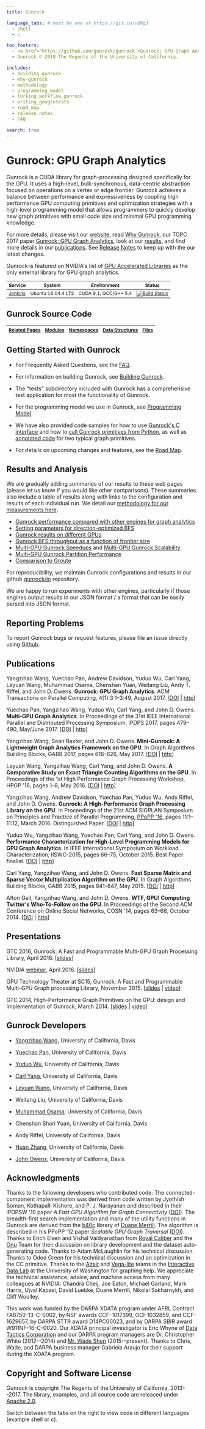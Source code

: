 ```yaml
---
title: Gunrock

language_tabs: # must be one of https://git.io/vQNgJ
  - shell
  - c

toc_footers:
  - <a href='https://github.com/gunrock/gunrock'>Gunrock; GPU Graph Analytics</a>
  - Gunrock © 2018 The Regents of the University of California.

includes:
  - building_gunrock
  - why-gunrock
  - methodology
  - programming_model
  - forking_workflow_gunrock
  - writing_googletests
  - road_map
  - release_notes
  - FAQ

search: true
---
```


# Gunrock: GPU Graph Analytics

Gunrock is a CUDA library for graph-processing designed specifically for the
GPU. It uses a high-level, bulk-synchronous, data-centric abstraction focused
on operations on a vertex or edge frontier. Gunrock achieves a balance between
performance and expressiveness by coupling high performance GPU computing
primitives and optimization strategies with a high-level programming model
that allows programmers to quickly develop new graph primitives with small
code size and minimal GPU programming knowledge.

For more details, please visit our
[website](http://gunrock.github.io/),
read [Why Gunrock](#why-gunrock),
our TOPC 2017 paper
[Gunrock: GPU Graph Analytics](http://escholarship.org/uc/item/9gj6r1dj),
look at our [results](#results),
and find more details in our [publications](#publications).
See [Release Notes](http://gunrock.github.io/gunrock/doc/latest/release_notes.html) to keep up with the our latest changes.

Gunrock is featured on NVIDIA's list of [GPU Accelerated Libraries](https://developer.nvidia.com/gpu-accelerated-libraries) as the only external library for GPU graph analytics.

<table style="font-size: 12px;"><thead>
<tr>
  <th><strong>Service</strong></th>
  <th><strong>System</strong></th>
  <th><strong>Environment</strong></th>
  <th><strong>Status</strong></th>
</tr>
</thead><tbody>
<tr>
  <td><a href="https://jenkins.io/">Jenkins</a></td>
  <td>Ubuntu 16.04.4 LTS</td>
  <td>CUDA 9.1, GCC/G++ 5.4</td>
  <td><a href="http://mario.ece.ucdavis.edu:8080/job/gunrock/job/dev/"><img src="http://mario.ece.ucdavis.edu:8080/buildStatus/icon?job=gunrock/dev" alt="Build Status"></a></td>
</tr>
</tbody></table>

## Gunrock Source Code

<table style="font-size: 12px;"><thead>
<tr>
  <th><a href="http://gunrock.github.io/gunrock/doc/latest/pages.html">Related Pages</a></th>
  <th><a href="http://gunrock.github.io/gunrock/doc/latest/modules.html">Modules</a></th>
  <th><a href="http://gunrock.github.io/gunrock/doc/latest/namespaces.html">Namespaces</a></th>
  <th><a href="http://gunrock.github.io/gunrock/doc/latest/annotated.html">Data Structures</a></th>
  <th><a href="http://gunrock.github.io/gunrock/doc/latest/files.html">Files</a></th>
</tr>
</thead><tbody>
</tbody></table>


## Getting Started with Gunrock

- For Frequently Asked Questions, see the
[FAQ](#faq).

- For information on building Gunrock, see
[Building Gunrock](#building-gunrock).

- The "tests" subdirectory included with Gunrock has a comprehensive test
application for most the functionality of Gunrock.

- For the programming model we use in Gunrock, see
[Programming Model](#programming-model).

- We have also provided code samples for how to use
[Gunrock's C interface](https://github.com/gunrock/gunrock/tree/master/shared_lib_tests)
and how to
[call Gunrock primitives from Python](https://github.com/gunrock/gunrock/tree/master/python),
as well as [annotated code](http://gunrock.github.io/gunrock/doc/annotated_primitives/annotated_primitives.html)
for two typical graph primitives.

- For details on upcoming changes and features, see the [Road Map](http://gunrock.github.io/gunrock/doc/latest/road_map.html).

## Results and Analysis

We are gradually adding summaries of our results to these web pages (please let us know if you would like other comparisons). These summaries also include a table of results along with links to the configuration and results of each individual run. We detail our [methodology for our measurements here](#methodology-for-graph-analytics-performance).

- [Gunrock performance compared with other engines for graph analytics](https://gunrock.github.io/docs/engines_topc.html)
- [Setting parameters for direction-optimized BFS](http://gunrock.github.io/gunrock/doc/latest/md_stats_do_ab_random.html)
- [Gunrock results on different GPUs](https://gunrock.github.io/docs/gunrock_gpus.html)
- [Gunrock BFS throughput as a function of frontier size](https://gunrock.github.io/docs/frontier.html)
- [Multi-GPU Gunrock Speedups](https://gunrock.github.io/docs/mgpu_speedup.html) and [Multi-GPU Gunrock Scalability](https://gunrock.github.io/docs/mgpu_scalability.html)
- [Multi-GPU Gunrock Partition Performance](https://gunrock.github.io/docs/mgpu_partition.html)
- [Comparison to Groute](http://gunrock.github.io/gunrock/doc/latest/md_stats_groute.html)

For reproducibility, we maintain Gunrock configurations and results in our github [gunrock/io](https://github.com/gunrock/io/tree/master/gunrock-output) repository.

We are happy to run experiments with other engines, particularly if those engines output results in our JSON format / a format that can be easily parsed into JSON format.

## Reporting Problems

To report Gunrock bugs or request features, please file an issue
directly using [Github](https://github.com/gunrock/gunrock/issues).

<!-- TODO: Algorithm Input Size Limitations -->


## Publications

Yangzihao Wang, Yuechao Pan, Andrew Davidson, Yuduo Wu, Carl Yang, Leyuan Wang, Muhammad Osama, Chenshan Yuan, Weitang Liu, Andy T. Riffel, and John D. Owens. **Gunrock: GPU Graph Analytics**. ACM Transactions on Parallel Computing, 4(1):3:1&ndash;3:49, August 2017. [[DOI](http://dx.doi.org/10.1145/3108140) | [http](http://escholarship.org/uc/item/9gj6r1dj)]

Yuechao Pan, Yangzihao Wang, Yuduo Wu, Carl Yang, and John D. Owens.
**Multi-GPU Graph Analytics**.  In Proceedings of the 31st IEEE International Parallel and Distributed Processing Symposium, IPDPS 2017, pages 479&ndash;490, May/June 2017.
[[DOI](http://dx.doi.org/10.1109/IPDPS.2017.117) |
[http](http://escholarship.org/uc/item/39r145g1)]

Yangzihao Wang, Sean Baxter, and John D. Owens. **Mini-Gunrock: A Lightweight Graph Analytics Framework on the GPU**. In Graph Algorithms Building Blocks, GABB 2017, pages 616&ndash;626, May 2017. [[DOI](http://dx.doi.org/10.1109/IPDPSW.2017.116) | [http](https://escholarship.org/uc/item/5wm061tr)]

Leyuan Wang, Yangzihao Wang, Carl Yang, and John D. Owens. **A Comparative Study on Exact Triangle Counting Algorithms on the GPU**. In Proceedings of the 1st High Performance Graph Processing Workshop, HPGP '16, pages 1&ndash;8, May 2016.
[[DOI](http://dx.doi.org/10.1145/2915516.2915521) |
[http](http://www.escholarship.org/uc/item/9hf0m6w3)]

Yangzihao Wang, Andrew Davidson, Yuechao Pan, Yuduo Wu, Andy Riffel, and John D. Owens.
**Gunrock: A High-Performance Graph Processing Library on the GPU**.
In Proceedings of the 21st ACM SIGPLAN Symposium on Principles and Practice of Parallel Programming, [PPoPP '16](http://conf.researchr.org/home/ppopp-2016), pages 11:1&ndash;11:12, March 2016. Distinguished Paper. [[DOI](http://dx.doi.org/10.1145/2851141.2851145) | [http](http://escholarship.org/uc/item/6xz7z9k0)]

Yuduo Wu, Yangzihao Wang, Yuechao Pan, Carl Yang, and John D. Owens.
**Performance Characterization for High-Level Programming Models for GPU Graph
Analytics**. In IEEE International Symposium on Workload Characterization,
IISWC-2015, pages 66&ndash;75, October 2015. Best Paper finalist. [[DOI](http://dx.doi.org/10.1109/IISWC.2015.13) | [http](http://escholarship.org/uc/item/2t69m5ht)]

Carl Yang, Yangzihao Wang, and John D. Owens.
**Fast Sparse Matrix and Sparse Vector Multiplication Algorithm on the GPU**.
In Graph Algorithms Building Blocks, GABB 2015, pages 841&ndash;847, May 2015.
[[DOI](http://dx.doi.org/10.1109/IPDPSW.2015.77) | [http](http://www.escholarship.org/uc/item/1rq9t3j3)]

Afton Geil, Yangzihao Wang, and John D. Owens.
**WTF, GPU! Computing Twitter's Who-To-Follow on the GPU**.
In Proceedings of the Second ACM Conference on Online Social Networks,
COSN '14, pages 63&ndash;68, October 2014.
[[DOI](http://dx.doi.org/10.1145/2660460.2660481) | [http](http://escholarship.org/uc/item/5xq3q8k0)]

## Presentations

GTC 2016, Gunrock: A Fast and Programmable Multi-GPU Graph Processing Library, April 2016. [[slides](http://on-demand.gputechconf.com/gtc/2016/presentation/s6374-yangzihao-wang-gunrock.pdf)]

NVIDIA [webinar](http://info.nvidianews.com/gunrock-webinar-reg-0416.html), April 2016. [[slides](http://tinyurl.com/owens-nv-webinar-160426)]

GPU Technology Theater at SC15, Gunrock: A Fast and Programmable Multi-GPU Graph processing Library, November 2015. [[slides](http://images.nvidia.com/events/sc15/pdfs/SC5139-gunrock-multi-gpu-processing-library.pdf) | [video](http://images.nvidia.com/events/sc15/SC5139-gunrock-multi-gpu-processing-library.html)]

GTC 2014, High-Performance Graph Primitives on the GPU: design and Implementation of Gunrock, March 2014. [[slides](http://on-demand.gputechconf.com/gtc/2014/presentations/S4609-hi-perf-graph-primitives-on-gpus.pdf) | [video](http://on-demand.gputechconf.com/gtc/2014/video/S4609-hi-perf-graph-primitives-on-gpus.mp4)]

Gunrock Developers
------------------

- [Yangzihao Wang](http://www.idav.ucdavis.edu/~yzhwang/),
  University of California, Davis

- [Yuechao Pan](https://sites.google.com/site/panyuechao/home), University of California, Davis

- [Yuduo Wu](http://www.yuduowu.com/),
  University of California, Davis

- [Carl Yang](http://web.ece.ucdavis.edu/~ctcyang/),
  University of California, Davis

- [Leyuan Wang](http://www.ece.ucdavis.edu/~laurawly/),
  University of California, Davis

- Weitang Liu, University of California, Davis

- [Muhammad Osama](http://www.ece.ucdavis.edu/~mosama/),
  University of California, Davis

- Chenshan Shari Yuan, University of California, Davis

- Andy Riffel, University of California, Davis

- [Huan Zhang](http://www.huan-zhang.com/),
  University of California, Davis

- [John Owens](http://www.ece.ucdavis.edu/~jowens/),
  University of California, Davis

## Acknowledgments

Thanks to the following developers who contributed code: The
connected-component implementation was derived from code written by
Jyothish Soman, Kothapalli Kishore, and P. J. Narayanan and described
in their IPDPSW '10 paper *A Fast GPU Algorithm for Graph
Connectivity* ([DOI](http://dx.doi.org/10.1109/IPDPSW.2010.5470817)).
The breadth-first search implementation and many of the utility
functions in Gunrock are derived from the
[b40c](http://code.google.com/p/back40computing/) library of
[Duane Merrill](https://sites.google.com/site/duanemerrill/). The
algorithm is described in his PPoPP '12 paper *Scalable GPU Graph
Traversal* ([DOI](http://dx.doi.org/10.1145/2370036.2145832)). Thanks
to Erich Elsen and Vishal Vaidyanathan from
[Royal Caliber](http://www.royal-caliber.com/) and the [Onu](http://www.onu.io/) Team for their discussion on
library development and the dataset auto-generating code. Thanks to
Adam McLaughlin for his technical discussion. Thanks to Oded Green
for his technical discussion and an optimization in the CC primitive.
Thanks to the [Altair](https://altair-viz.github.io/) and [Vega-lite](https://vega.github.io/vega-lite/) teams in the [Interactive Data Lab](http://idl.cs.washington.edu/) at the University of Washington for graphing help. We appreciate the technical assistance, advice, and machine access from many colleagues at NVIDIA: Chandra Cheij, Joe Eaton, Michael Garland, Mark Harris, Ujval Kapasi, David Luebke, Duane Merrill, Nikolai Sakharnykh, and Cliff Woolley.

This work was funded by the DARPA XDATA program under AFRL Contract
FA8750-13-C-0002, by NSF awards CCF-1017399, OCI-1032859, and
CCF-1629657, by DARPA STTR award D14PC00023, and by DARPA SBIR award
W911NF-16-C-0020. Our XDATA principal investigator is Eric Whyne of
[Data Tactics Corporation](http://www.data-tactics.com/) and our DARPA
program managers are Dr. Christopher White (2012--2014) and
[Mr. Wade Shen](http://www.darpa.mil/staff/mr-wade-shen)
(2015--present). Thanks to Chris, Wade, and DARPA business manager
Gabriela Araujo for their support during the XDATA program.

## Copyright and Software License

Gunrock is copyright The Regents of the University of
California, 2013--2017. The library, examples, and all source code are
released under
[Apache 2.0](http://www.apache.org/licenses/LICENSE-2.0).

<aside class="notice">
Switch between the tabs on the right to view code in different languages (example shell or c).
</aside>
